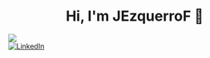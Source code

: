 <div align="center">
<h1 align="center">Hi, I'm JEzquerroF</a> 👋</h1>
  
</div>
<img src="https://esemanal.mx/revista/wp-content/uploads/2024/07/portadagaming-780x470.jpg">

<div> 
<div style="text-align: left;">
  <a href="https://www.linkedin.com/in/javier-ezquerro-fuentes-5a494a319/">
    <img src="https://img.shields.io/badge/Linkedin-blue" alt="LinkedIn">
  </a>
</div>
<!--
**JEzquerroF/JEzquerroF** is a ✨ _special_ ✨ repository because its `README.md` (this file) appears on your GitHub profile.

Here are some ideas to get you started:

- 🔭 I’m currently working on ...
- 🌱 I’m currently learning ...
- 👯 I’m looking to collaborate on ...
- 🤔 I’m looking for help with ...
- 💬 Ask me about ...
- 📫 How to reach me: ...
- 😄 Pronouns: ...
- ⚡ Fun fact: ...
-->
